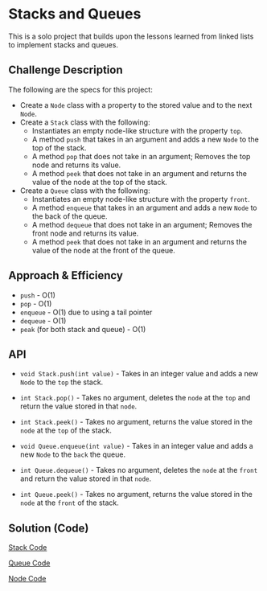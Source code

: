 # Stacks and Queues
<!-- Short summary or background information -->
This is a solo project that builds upon the lessons learned from linked lists to implement stacks and queues. 

## Challenge Description
<!-- Description of the challenge -->
The following are the specs for this project:
* Create a `Node` class with a property to the stored value and to the next `Node`.
* Create a `Stack` class with the following:
  * Instantiates an empty node-like structure with the property `top`.
  * A method `push` that takes in an argument and adds a new `Node` to the top of the stack.
  * A method `pop` that does not take in an argument; Removes the top node and returns its value.
  * A method `peek` that does not take in an argument and returns the value of the node at the top of the stack.
* Create a `Queue` class with the following:
  * Instantiates an empty node-like structure with the property `front`.
  * A method `enqueue` that takes in an argument and adds a new `Node` to the back of the queue.
  * A method `dequeue` that does not take in an argument; Removes the front node and returns its value.
  * A method `peek` that does not take in an argument and returns the value of the node at the front of the queue.

## Approach & Efficiency
<!-- What approach did you take? Why? What is the Big O space/time for this approach? -->
* `push` - O(1)
* `pop` - O(1)
* `enqueue` - O(1) due to using a tail pointer
* `dequeue` - O(1)
* `peak` (for both stack and queue) - O(1)

## API
<!-- Description of each method publicly available to your Linked List -->
* `void Stack.push(int value)` - Takes in an integer value and adds a new `Node` to the `top` the stack.

* `int Stack.pop()` - Takes no argument, deletes the `node` at the `top` and return the value stored in that `node`.

* `int Stack.peek()` - Takes no argument, returns the value stored in the `node` at the `top` of the stack. 

* `void Queue.enqueue(int value)` - Takes in an integer value and adds a new `Node` to the `back` the queue.

* `int Queue.dequeue()` - Takes no argument, deletes the `node` at the `front` and return the value stored in that `node`.

* `int Queue.peek()` - Takes no argument, returns the value stored in the `node` at the `front` of the stack. 

## Solution (Code)
<!-- Link to code -->
[Stack Code](https://github.com/stephenchu530/data-structures-and-algorithms/blob/master/stacksandqueues/src/main/java/stacksandqueues/Stack.java)

[Queue Code](https://github.com/stephenchu530/data-structures-and-algorithms/blob/master/stacksandqueues/src/main/java/stacksandqueues/Queue.java)

[Node Code](https://github.com/stephenchu530/data-structures-and-algorithms/blob/master/stacksandqueues/src/main/java/stacksandqueues/Node.java)
